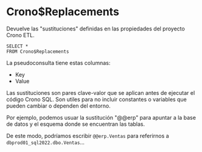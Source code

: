
# Crono$Replacements


Devuelve las "sustituciones" definidas en las propiedades del proyecto Crono ETL.

```
SELECT *
FROM Crono$Replacements
```

La pseudoconsulta tiene estas columnas:

- Key
- Value


Las sustituciones son pares clave-valor que se aplican antes de ejecutar el código Crono SQL. Son utiles para no incluir constantes o variables que pueden cambiar o dependen del entorno. 

Por ejemplo, podemos usuar la sustitución "@@erp" para apuntar a la base de datos y el esquema donde se encuentran las tablas.

De este modo, podríamos escribir `@@erp.Ventas` para referirnos a `dbprod01_sql2022.dbo.Ventas`...

